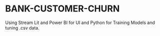 # BANK-CUSTOMER-CHURN
Using Stream Lit and Power BI for UI and Python for Training Models and tuning .csv data.
